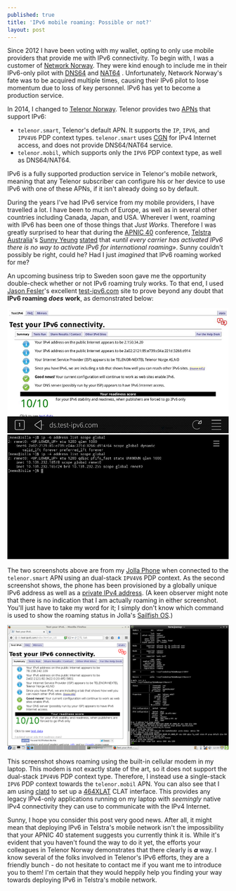 ```yaml
---
published: true
title: 'IPv6 mobile roaming: Possible or not?'
layout: post
---
```


Since 2012 I have been voting with my wallet, opting to only use mobile
providers that provide me with IPv6 connectivity. To begin with, I was a
customer of [Network Norway](https://en.wikipedia.org/wiki/Network_Norway).
They were kind enough to include me in their IPv6-only pilot with
[DNS64](http://tools.ietf.org/html/rfc6147) and
[NAT64](http://tools.ietf.org/html/rfc6146) . Unfortunately, Network Norway's
fate was to be acquired multiple times, causing their IPv6 pilot to lose
momentum due to loss of key personnel. IPv6 has yet to become a production
service.

In 2014, I changed to [Telenor Norway](http://www.telenor.no). Telenor provides
two [APNs](https://en.wikipedia.org/wiki/Access_Point_Name) that support IPv6:

* `telenor.smart`, Telenor's default APN. It supports the `IP`, `IPV6`, and
  `IPV4V6` PDP context types. `telenor.smart` uses
  [CGN](https://en.wikipedia.org/wiki/Carrier-grade_NAT) for IPv4 Internet
  access, and does not provide DNS64/NAT64 service.
* `telenor.mobil`, which supports only the `IPV6` PDP context type, as well as
  DNS64/NAT64.

IPv6 is a fully supported production service in Telenor's mobile network,
meaning that any Telenor subscriber can configure his or her device to use IPv6
with one of these APNs, if it isn't already doing so by default.

During the years I've had IPv6 service from my mobile providers, I have
travelled a lot. I have been to much of Europe, as well as in several other
countries including Canada, Japan, and USA. Wherever I went, roaming with IPv6
has been one of those things that *Just Works*. Therefore I was greatly
surprised to hear that during the [APNIC 40](https://conference.apnic.net/40)
conference, [Telstra Australia](https://www.telstra.com.au/)'s [Sunny
Yeung](https://www.linkedin.com/in/xevious)
[stated](https://twitter.com/apnic/status/641470146968600576) that *«until
every carrier has activated IPv6 there is no way to activate IPv6 for
international roaming»*. Sunny couldn't possibly be right, could he? Had I just
*imagined* that IPv6 roaming worked for me?

An upcoming business trip to Sweden soon gave me the opportunity double-check
whether or not IPv6 roaming truly works. To that end, I used [Jason
Fesler](https://twitter.com/jasonfesler)'s excellent
[test-ipv6.com](http://ds.test-ipv6.com) site to prove beyond any doubt that
**IPv6 roaming** ***does*** **work**, as demonstrated below:

![test-ipv6.com screenshot from roaming Jolla phone](/images/20150920-jolla-test-ipv6-screenshot.jpg)
![Console screenshot from roaming Jolla phone](/images/20150920-jolla-console-screenshot.jpg)

The two screenshots above are from my [Jolla Phone](http://www.jolla.com) when
connected to the `telenor.smart` APN using an dual-stack `IPV4V6` PDP context.
As the second screenshot shows, the phone has been provisioned by a globally
unique IPv6 address as well as a [private IPv4
address](http://tools.ietf.org/html/rfc1918). (A keen observer might note that
there is no indication that I am actually roaming in either screenshot. You'll
just have to take my word for it; I simply don't know which command is used to
show the roaming status in Jolla's [Sailfish OS](https://sailfishos.org/).)

![Screenshot from roaming laptop](/images/20150920-laptop-screenshot.png)

This screenshot shows roaming using the built-in cellular modem in my laptop.
This modem is not exactly state of the art, so it does not support the
dual-stack `IPV4V6` PDP context type. Therefore, I instead use a single-stack
`IPV6` PDP context towards the `telenor.mobil` APN. You can also see that I am
using [clatd](https://github.com/toreanderson/clatd) to set up a
[464XLAT](http://tools.ietf.org/html/rfc6877) CLAT interface. This provides any
legacy IPv4-only applications running on my laptop with *seemingly* native IPv4
connectivity they can use to communicate with the IPv4 Internet.

Sunny, I hope you consider this post very good news. After all, it might mean
that deploying IPv6 in Telstra's mobile network isn't the impossibility that
your APNIC 40 statement suggests you currently think it is. While it's evident
that you haven't found the way to do it yet, the efforts your colleagues in
Telenor Norway demonstrates that there clearly is ***a*** way. I know several
of the folks involved in Telenor's IPv6 efforts, they are a friendly bunch - do
not hesitate to contact me if you want me to introduce you to them! I'm certain
that they would heppily help you finding your way towards deploying IPv6 in
Telstra's mobile network.
